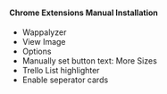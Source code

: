 #### Chrome Extensions Manual Installation
* Wappalyzer
* View Image
* Options
*  Manually set button text: More Sizes
* Trello List highlighter
* Enable seperator cards
